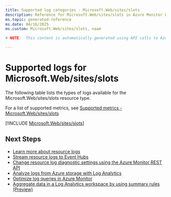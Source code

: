 ```yaml
---
title: Supported log categories - Microsoft.Web/sites/slots
description: Reference for Microsoft.Web/sites/slots in Azure Monitor Logs.
ms.topic: generated-reference
ms.date: 04/16/2025
ms.custom: Microsoft.Web/sites/slots, naam

# NOTE:  This content is automatically generated using API calls to Azure. Any edits made on these files will be overwritten in the next run of the script. 

---
```





# Supported logs for Microsoft.Web/sites/slots  
The following table lists the types of logs available for the Microsoft.Web/sites/slots resource type.
  
  
  
For a list of supported metrics, see [Supported metrics - Microsoft.Web/sites/slots](../supported-metrics/microsoft-web-sites-slots-metrics.md)  
  

  
[!INCLUDE [Microsoft.Web/sites/slots](~/reusable-content/ce-skilling/azure/includes/azure-monitor/reference/logs/microsoft-web-sites-slots-logs-include.md)]  
  

## Next Steps

* [Learn more about resource logs](/azure/azure-monitor/essentials/platform-logs-overview)
* [Stream resource logs to Event Hubs](/azure/azure-monitor/essentials/resource-logs#send-to-azure-event-hubs)
* [Change resource log diagnostic settings using the Azure Monitor REST API](/rest/api/monitor/diagnosticsettings)
* [Analyze logs from Azure storage with Log Analytics](/azure/azure-monitor/essentials/resource-logs#send-to-log-analytics-workspace)
* [Optimize log queries in Azure Monitor](/azure/azure-monitor/logs/query-optimization)
* [Aggregate data in a Log Analytics workspace by using summary rules (Preview)](/azure/azure-monitor/logs/summary-rules)